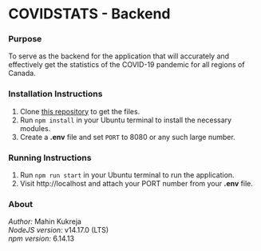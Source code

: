 # COVIDSTATS - Backend

### **Purpose**

To serve as the backend for the application that will accurately and effectively get the statistics of the COVID-19 pandemic for all regions of Canada.

### **Installation Instructions**

1. Clone [this repository](https://github.com/ADedicatedCoder/covidstats.git) to get the files.
1. Run `npm install` in your Ubuntu terminal to install the necessary modules.
1. Create a **.env** file and set `PORT` to 8080 or any such large number.

### **Running Instructions**

1. Run `npm run start` in your Ubuntu terminal to run the application.
1. Visit http://localhost and attach your PORT number from your **.env** file.

### **About**

_Author:_ Mahin Kukreja  
_NodeJS version:_ v14.17.0 (LTS)  
_npm version:_ 6.14.13
